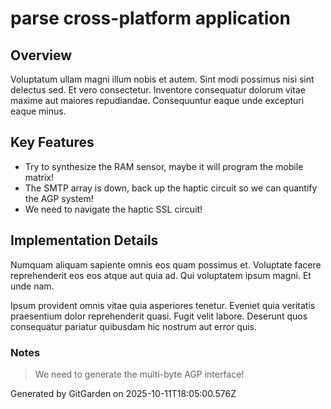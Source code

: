 # parse cross-platform application

## Overview
Voluptatum ullam magni illum nobis et autem. Sint modi possimus nisi sint delectus sed. Et vero consectetur. Inventore consequatur dolorum vitae maxime aut maiores repudiandae. Consequuntur eaque unde excepturi eaque minus.

## Key Features
- Try to synthesize the RAM sensor, maybe it will program the mobile matrix!
- The SMTP array is down, back up the haptic circuit so we can quantify the AGP system!
- We need to navigate the haptic SSL circuit!

## Implementation Details
Numquam aliquam sapiente omnis eos quam possimus et. Voluptate facere reprehenderit eos eos atque aut quia ad. Qui voluptatem ipsum magni. Et unde nam.
 Ipsum provident omnis vitae quia asperiores tenetur. Eveniet quia veritatis praesentium dolor reprehenderit quasi. Fugit velit labore. Deserunt quos consequatur pariatur quibusdam hic nostrum aut error quis.

### Notes
> We need to generate the multi-byte AGP interface!

Generated by GitGarden on 2025-10-11T18:05:00.576Z